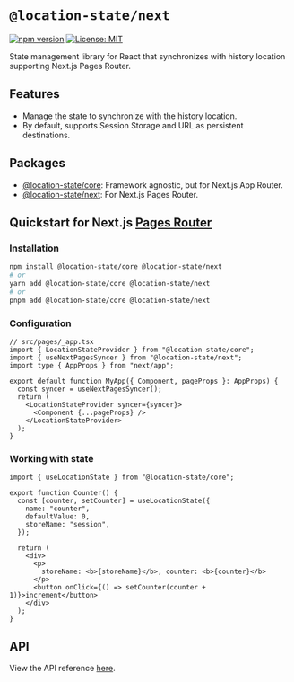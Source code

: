 # `@location-state/next`

[![npm version](https://badge.fury.io/js/@location-state%2Fnext.svg)](https://badge.fury.io/js/@location-state%2Fnext)
[![License: MIT](https://img.shields.io/badge/License-MIT-yellow.svg)](https://opensource.org/licenses/MIT)

State management library for React that synchronizes with history location supporting Next.js Pages Router.

## Features

- Manage the state to synchronize with the history location.
- By default, supports Session Storage and URL as persistent destinations.

## Packages

- [@location-state/core](/packages/location-state-core/README.md): Framework agnostic, but for Next.js App Router.
- [@location-state/next](/packages/location-state-next/README.md): For Next.js Pages Router.

## Quickstart for Next.js [Pages Router](https://nextjs.org/docs/pages)

### Installation

```sh
npm install @location-state/core @location-state/next
# or
yarn add @location-state/core @location-state/next
# or
pnpm add @location-state/core @location-state/next
```

### Configuration

```tsx
// src/pages/_app.tsx
import { LocationStateProvider } from "@location-state/core";
import { useNextPagesSyncer } from "@location-state/next";
import type { AppProps } from "next/app";

export default function MyApp({ Component, pageProps }: AppProps) {
  const syncer = useNextPagesSyncer();
  return (
    <LocationStateProvider syncer={syncer}>
      <Component {...pageProps} />
    </LocationStateProvider>
  );
}
```

### Working with state

```tsx
import { useLocationState } from "@location-state/core";

export function Counter() {
  const [counter, setCounter] = useLocationState({
    name: "counter",
    defaultValue: 0,
    storeName: "session",
  });

  return (
    <div>
      <p>
        storeName: <b>{storeName}</b>, counter: <b>{counter}</b>
      </p>
      <button onClick={() => setCounter(counter + 1)}>increment</button>
    </div>
  );
}
```

## API

View the API reference [here](./docs/API.md).
